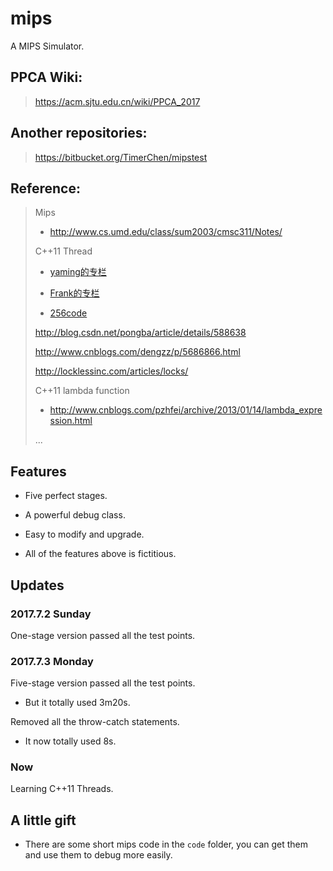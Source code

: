 # mips #

A MIPS Simulator.

## PPCA Wiki: ##
>
> https://acm.sjtu.edu.cn/wiki/PPCA_2017

## Another repositories: ##
>
> https://bitbucket.org/TimerChen/mipstest

## Reference: ##
>
>
>
> Mips
>
> * http://www.cs.umd.edu/class/sum2003/cmsc311/Notes/
>
> C++11 Thread
>
> * [yaming的专栏
](http://blog.csdn.net/yamingwu/article/details/46360629)
>
> * [Frank的专栏
](http://blog.csdn.net/csxiaoshui/article/details/44202129)
>
> * [256code](http://www.cnblogs.com/haippy/p/3235560.html)
>
> http://blog.csdn.net/pongba/article/details/588638
>
> http://www.cnblogs.com/dengzz/p/5686866.html
>
> http://locklessinc.com/articles/locks/
>
> C++11 lambda function
>
> * http://www.cnblogs.com/pzhfei/archive/2013/01/14/lambda_expression.html
>
> ...
>

## Features ##

* Five perfect stages.

* A powerful debug class.

* Easy to modify and upgrade.

* All of the features above is fictitious.



## Updates ##

### 2017.7.2 Sunday  ###

One-stage version passed all the test points.

### 2017.7.3 Monday ###

Five-stage version passed all the test points.

* But it totally used 3m20s.

Removed all the throw-catch statements.

* It now totally used 8s.

### Now ###

Learning C++11 Threads.

## A little gift ##

* There are some short mips code in the `code` folder, you can get them and use them to debug more easily.
